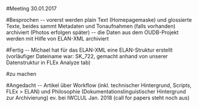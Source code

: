 #Meeting 30.01.2017

#Besprochen
-- vorerst werden plain Text (Homepagemaske) und glossierte Texte, beides sammt Metadaten und Tonaufnahmen (falls vorhanden) archiviert (Photos erfolgen später)
-- die Daten aus dem OUDB-Projekt werden mit Hilfe von ELAN-XML archiviert

#Fertig
-- Michael hat für das ELAN-XML eine ELAN-Struktur erstellt (vorläufiger Dateiname war: SK_722, gemacht anhand von unserer Datenstruktur in FLEx Analyze tab)

#zu machen

#Angedacht
-- Artikel über Workflow (inkl. technischer Hintergrund, Scripts, FLEx > ELAN) und Philosophie (Dokumentationslinguistischer Hintergrund zur Archivierung) ev. bei IWCLUL Jan. 2018 (call for papers steht noch aus)
